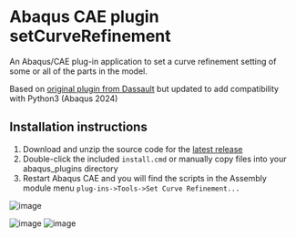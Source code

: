 # Abaqus CAE plugin setCurveRefinement

An Abaqus/CAE plug-in application to set a curve refinement setting of some or all of the parts in the model.

Based on [original plugin from Dassault](https://support.3ds.com/knowledge-base/?q=docid:QA00000008230) but updated to add compatibility with Python3 (Abaqus 2024)

## Installation instructions

1. Download and unzip the source code for the [latest release](https://github.com/costerwi/plugin-setCurveRefinement/releases/latest)
2. Double-click the included `install.cmd` or manually copy files into your abaqus_plugins directory
3. Restart Abaqus CAE and you will find the scripts in the Assembly module menu `plug-ins->Tools->Set Curve Refinement...`

![image](https://github.com/costerwi/plugin-setCurveRefinement/assets/7069475/b3b6356b-4628-4498-a39a-e2564ccf3673)

![image](https://github.com/costerwi/plugin-setCurveRefinement/assets/7069475/d8e8a511-e943-4629-ab42-2482bad5664a)
![image](https://github.com/costerwi/plugin-setCurveRefinement/assets/7069475/bc542195-c06a-459a-8c80-d6d9efb13511)
